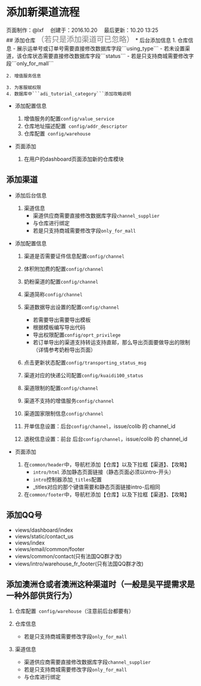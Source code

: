 # 添加新渠道流程

<div class="sub-title">页面制作：@lxf&emsp; 创建于：2016.10.20&emsp; 最后更新：10.20 13:25</div>
## 添加仓库 <span style="color: gray;font-size: 20px">（若只是添加渠道可已忽略）</span>
* 后台添加信息
    1. 仓库信息
        - 展示运单号或订单号需要直接修改数据库字段```using_type```
        - 若未设置渠道，该仓库状态需要直接修改数据库字段```status```
        - 若是只支持商城需要修改字段```only_for_mall```

    2. 增值服务信息

    3. 为客服赋权限
    4. 数据库中```adi_tutorial_category```添加攻略说明

* 添加配置信息
    1. 增值服务的配置```config/value_service```
    2. 仓库地址描述配置``` config/addr_descriptor```
    3. 仓库配置``` config/warehouse```


* 页面添加
    1. 在用户的dashboard页面添加新的仓库模块

## 添加渠道
* 添加后台信息
    1. 渠道信息
        - 渠道供应商需要直接修改数据库字段```channel_supplier```
        - 与仓库进行绑定
        - 若是只支持商城需要修改字段```only_for_mall```


* 添加配置信息
    1. 渠道是否需要证件信息配置```config/channel```
    2. 体积附加费的配置```config/channel```
    3. 奶粉渠道的配置```config/channel```
    4. 渠道简称```config/channel```
    5. 渠道数据导出设置的配置```config/channel```
        - 若需要导出需要导出模板
        - 根据模板编写导出代码
        - 导出权限配置```config/oprt_privilege```
        - 若订单导出的渠道支持转运支持直邮，那么导出页面要做导出的限制（详情参考奶粉导出页面）

    6. 点击更新状态配置```config/transporting_status_msg```
    7. 渠道对应的快递公司配置```config/kuaidi100_status```
    8. 渠道限制的配置```config/channel```
    9. 渠道不支持的增值服务```config/channel```
    10. 渠道国家限制信息```config/channel```
    11. 开单信息设置：后台```config/channel```，issue/colib 的 channel_id
    12. 退税信息设置：前台 后台```config/channel```，issue/colib 的 channel_id

* 页面添加
    1. 在```common/header```中，导航栏添加【仓库】以及下拉框【渠道】、【攻略】
        - ```intro/html``` 添加静态页面链接（静态页面必须以intro-开头）
        - ```intro```控制器添加```_titles```配置
        - _titles对应的那个键值需要和静态页面链接intro-后相同
    2. 在```common/footer```中，导航栏添加【仓库】以及下拉框【渠道】、【攻略】

## 添加QQ号
* views/dashboard/index
* views/static/contact_us
* views/index
* views/email/common/footer
* views/common/contact(只有法国QQ群才改)
* views/intro/warehouse_fr_footer(只有法国QQ群才改)



## 添加澳洲仓或者澳洲这种渠道时（一般是吴平提需求是一种外部供货行为）

1. 仓库配置``` config/warehouse```（注意前后台都要有）

1. 仓库信息
    - 若是只支持商城需要修改字段```only_for_mall```

1. 渠道信息
    - 渠道供应商需要直接修改数据库字段```channel_supplier```
    - 若是只支持商城需要修改字段```only_for_mall```
    - 与仓库进行绑定

